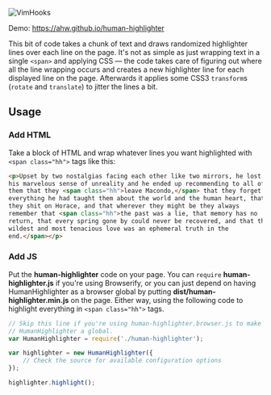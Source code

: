 ![VimHooks](https://s3.amazonaws.com/pd93f014/human-highlighter.png?v=1)

Demo: https://ahw.github.io/human-highlighter

This bit of code takes a chunk of text and draws randomized highlighter
lines over each line on the page. It's not as simple as just wrapping text
in a single `<span>` and applying CSS &mdash; the code takes care of
figuring out where all the line wrapping occurs and creates a new
highlighter line for each displayed line on the page.  Afterwards it applies
some CSS3 `transform`s (`rotate` and `translate`) to jitter the lines a bit.

Usage
-----

### Add HTML
Take a block of HTML and wrap whatever lines you want highlighted with
`<span class="hh">` tags like this:

```html
<p>Upset by two nostalgias facing each other like two mirrors, he lost
his marvelous sense of unreality and he ended up recommending to all of
them that they <span class="hh">leave Macondo,</span> that they forget
everything he had taught them about the world and the human heart, that
they shit on Horace, and that wherever they might be they always
remember that <span class="hh">the past was a lie, that memory has no
return, that every spring gone by could never be recovered, and that the
wildest and most tenacious love was an ephemeral truth in the
end.</span></p>
```

### Add JS
Put the **human-highlighter** code on your page. You can `require`
**human-highlighter.js** if you're using Browserify, or you can just depend
on having HumanHighlighter as a browser global by putting
**dist/human-highlighter.min.js** on the page. Either way, using the
following code to highlight everything in `<span class="hh">` tags.

```javascript
// Skip this line if you're using human-highlighter.browser.js to make
// HumanHighlighter a global.
var HumanHighlighter = require('./human-highlighter');

var highlighter = new HumanHighlighter({
    // Check the source for available configuration options
});

highlighter.highlight();
```

<!--
### Add CSS
Also make sure you include **highlighter.css** or **highlighter.min.css** in
your page to get any styles not set dynamically in the JavaScript.
-->
